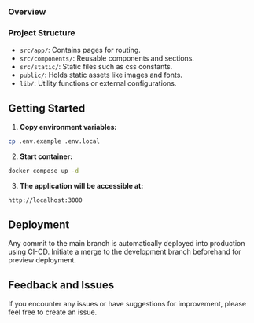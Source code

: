 ### Overview

### Project Structure

- `src/app/`: Contains pages for routing.
- `src/components/`: Reusable components and sections.
- `src/static/`: Static files such as css constants.
- `public/`: Holds static assets like images and fonts.
- `lib/`: Utility functions or external configurations.

## Getting Started

1. **Copy environment variables:**

```bash
cp .env.example .env.local
```

2. **Start container:**

```bash
docker compose up -d
```

3. **The application will be accessible at:**

```bash
http://localhost:3000
```

## Deployment

Any commit to the main branch is automatically deployed into production using CI-CD. Initiate a merge to the development branch beforehand for preview deployment.

## Feedback and Issues

If you encounter any issues or have suggestions for improvement, please feel free to create an issue.
